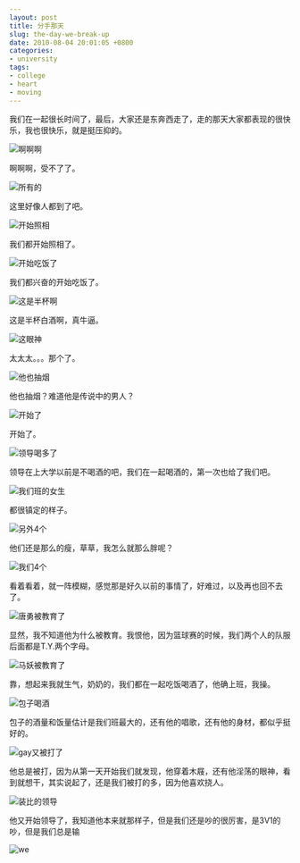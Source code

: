 ```yaml
---
layout: post
title: 分手那天
slug: the-day-we-break-up
date: 2010-08-04 20:01:05 +0800
categories:
- university
tags:
- college
- heart
- moving
---
```


我们在一起很长时间了，最后，大家还是东奔西走了，走的那天大家都表现的很快乐，我也很快乐，就是挺压抑的。

<img src="{{ site.path.uploads }}2010/08/04/the-day-we-break-up/aaa.jpg" alt="啊啊啊" />

啊啊啊，受不了了。

<img src="{{ site.path.uploads }}2010/08/04/the-day-we-break-up/all.jpg" alt="所有的" />

这里好像人都到了吧。

<img src="{{ site.path.uploads }}2010/08/04/the-day-we-break-up/ball.jpg" alt="开始照相" />

我们都开始照相了。

<img src="{{ site.path.uploads }}2010/08/04/the-day-we-break-up/dinkone.jpg" alt="开始吃饭了" />

我们都兴奋的开始吃饭了。

<img src="{{ site.path.uploads }}2010/08/04/the-day-we-break-up/drink.jpg" alt="这是半杯啊" />

这是半杯白酒啊，真牛逼。

<img src="{{ site.path.uploads }}2010/08/04/the-day-we-break-up/eyes.jpg" alt="这眼神" />

太太太。。。那个了。

<img src="{{ site.path.uploads }}2010/08/04/the-day-we-break-up/gayx.jpg" alt="他也抽烟" />

他也抽烟？难道他是传说中的男人？

<img src="{{ site.path.uploads }}2010/08/04/the-day-we-break-up/hyj.jpg" alt="开始了" />

开始了。

<img src="{{ site.path.uploads }}2010/08/04/the-day-we-break-up/leaderx.jpg" alt="领导喝多了" />

领导在上大学以前是不喝酒的吧，我们在一起喝酒的，第一次也给了我们吧。

<img src="{{ site.path.uploads }}2010/08/04/the-day-we-break-up/pease.jpg" alt="我们班的女生" />

都很镇定的样子。

<img src="{{ site.path.uploads }}2010/08/04/the-day-we-break-up/ptyh.jpg" alt="另外4个" />

他们还是那么的瘦，草草，我怎么就那么胖呢？

<img src="{{ site.path.uploads }}2010/08/04/the-day-we-break-up/room517.jpg" alt="我们4个" />

看着看着，就一阵模糊，感觉那是好久以前的事情了，好难过，以及再也回不去了。

<img src="{{ site.path.uploads }}2010/08/04/the-day-we-break-up/talk2.jpg" alt="唐勇被教育了" />

显然，我不知道他为什么被教育。我恨他，因为篮球赛的时候，我们两个人的队服后面都是T.Y.两个字母。

<img src="{{ site.path.uploads }}2010/08/04/the-day-we-break-up/talk.jpg" alt="马妖被教育了" />

靠，想起来我就生气，奶奶的，我们都在一起吃饭喝酒了，他确上班，我操。

<img src="{{ site.path.uploads }}2010/08/04/the-day-we-break-up/toomuch.jpg" alt="包子喝酒" />

包子的酒量和饭量估计是我们班最大的，还有他的唱歌，还有他的身材，都似乎挺好的。

<img src="{{ site.path.uploads }}2010/08/04/the-day-we-break-up/yjs.jpg" alt="gay又被打了" />

他总是被打，因为从第一天开始我们就发现，他穿着木屐，还有他淫荡的眼神，看到就想干，其实说起了，还是我们被打的多，因为他喜欢挠人。

<img src="{{ site.path.uploads }}2010/08/04/the-day-we-break-up/zhuang.jpg" alt="装比的领导" />

他又开始领导了，我知道他本来就那样子，但是我们还是吵的很厉害，是3V1的吵，但是我们总是输

<img src="{{ site.path.uploads }}2010/08/04/the-day-we-break-up/we.jpg" alt="we" />


